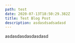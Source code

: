 ```yaml
---
path: test
date: 2020-07-13T18:50:29.382Z
title: Test Blog Post
description: asdasdsadsadasd
---
```

asdasdasdasdasdasd
